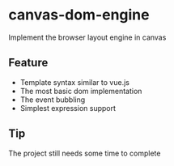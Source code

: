 # canvas-dom-engine
Implement the browser layout engine in canvas
## Feature
* Template syntax similar to vue.js
* The most basic dom implementation
* The event bubbling
* Simplest expression support

## Tip
The project still needs some time to complete
